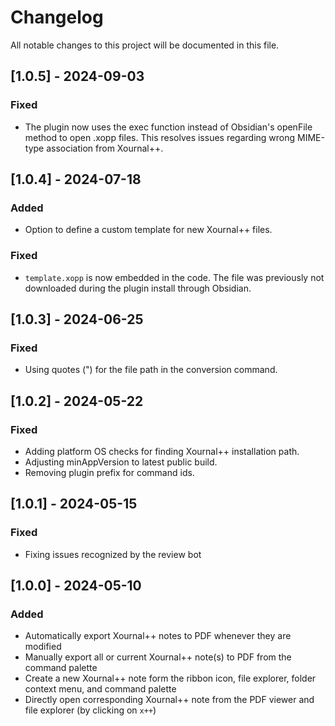 # Changelog

All notable changes to this project will be documented in this file.

## [1.0.5] - 2024-09-03

### Fixed

-   The plugin now uses the exec function instead of Obsidian's openFile method to open .xopp files. This resolves issues regarding wrong MIME-type association from Xournal++.

## [1.0.4] - 2024-07-18

### Added

-   Option to define a custom template for new Xournal++ files.

### Fixed

-   `template.xopp` is now embedded in the code. The file was previously not downloaded during the plugin install through Obsidian.

## [1.0.3] - 2024-06-25

### Fixed

-   Using quotes (") for the file path in the conversion command.

## [1.0.2] - 2024-05-22

### Fixed

-   Adding platform OS checks for finding Xournal++ installation path.
-   Adjusting minAppVersion to latest public build.
-   Removing plugin prefix for command ids.

## [1.0.1] - 2024-05-15

### Fixed

-   Fixing issues recognized by the review bot

## [1.0.0] - 2024-05-10

### Added

-   Automatically export Xournal++ notes to PDF whenever they are modified
-   Manually export all or current Xournal++ note(s) to PDF from the command palette
-   Create a new Xournal++ note form the ribbon icon, file explorer, folder context menu, and command palette
-   Directly open corresponding Xournal++ note from the PDF viewer and file explorer (by clicking on `x++`)
